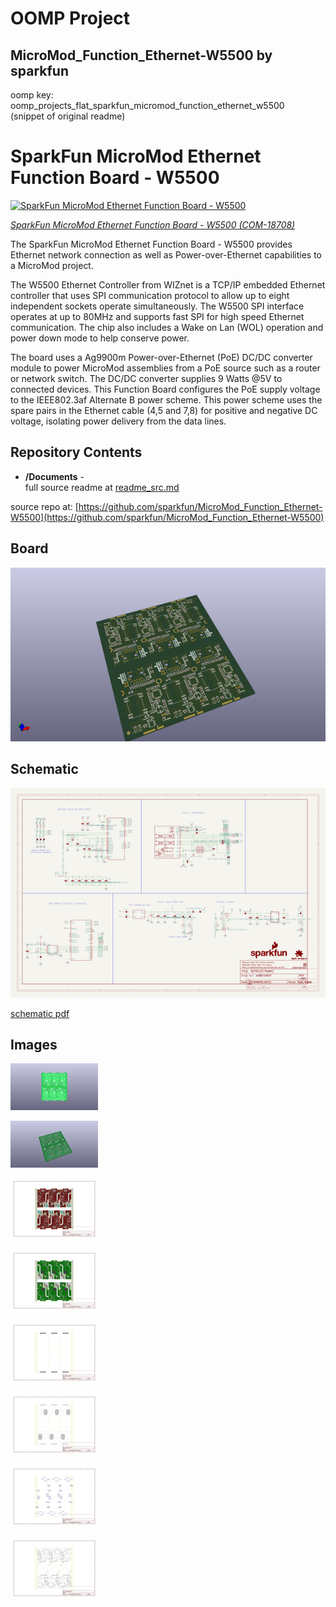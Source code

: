 # OOMP Project  
## MicroMod_Function_Ethernet-W5500  by sparkfun  
  
oomp key: oomp_projects_flat_sparkfun_micromod_function_ethernet_w5500  
(snippet of original readme)  
  
SparkFun MicroMod Ethernet Function Board - W5500  
========================================  
  
[![SparkFun MicroMod Ethernet Function Board - W5500](https://cdn.sparkfun.com/assets/parts/1/8/2/4/3/18708-SparkFun_MicroMod_Ethernet_Function_Board_-_W5500-01a.jpg)](https://www.sparkfun.com/products/18708)  
  
[*SparkFun MicroMod Ethernet Function Board - W5500 (COM-18708)*](https://www.sparkfun.com/products/18708)  
  
The SparkFun MicroMod Ethernet Function Board - W5500 provides Ethernet network connection as well as Power-over-Ethernet capabilities to a MicroMod project.  
  
The W5500 Ethernet Controller from WIZnet is a TCP/IP embedded Ethernet controller that uses SPI communication protocol to allow up to eight independent sockets operate simultaneously. The W5500 SPI interface operates at up to 80MHz and supports fast SPI for high speed Ethernet communication. The chip also includes a Wake on Lan (WOL) operation and power down mode to help conserve power.  
  
The board uses a Ag9900m Power-over-Ethernet (PoE) DC/DC converter module to power MicroMod assemblies from a PoE source such as a router or network switch. The DC/DC converter supplies 9 Watts @5V to connected devices. This Function Board configures the PoE supply voltage to the IEEE802.3af Alternate B power scheme. This power scheme uses the spare pairs in the Ethernet cable (4,5 and 7,8) for positive and negative DC voltage, isolating power delivery from the data lines.  
  
Repository Contents  
-------------------  
  
* **/Documents** -   
  full source readme at [readme_src.md](readme_src.md)  
  
source repo at: [https://github.com/sparkfun/MicroMod_Function_Ethernet-W5500](https://github.com/sparkfun/MicroMod_Function_Ethernet-W5500)  
## Board  
  
[![working_3d.png](working_3d_600.png)](working_3d.png)  
## Schematic  
  
[![working_schematic.png](working_schematic_600.png)](working_schematic.png)  
  
[schematic pdf](working_schematic.pdf)  
## Images  
  
[![working_3D_bottom.png](working_3D_bottom_140.png)](working_3D_bottom.png)  
  
[![working_3D_top.png](working_3D_top_140.png)](working_3D_top.png)  
  
[![working_assembly_page_01.png](working_assembly_page_01_140.png)](working_assembly_page_01.png)  
  
[![working_assembly_page_02.png](working_assembly_page_02_140.png)](working_assembly_page_02.png)  
  
[![working_assembly_page_03.png](working_assembly_page_03_140.png)](working_assembly_page_03.png)  
  
[![working_assembly_page_04.png](working_assembly_page_04_140.png)](working_assembly_page_04.png)  
  
[![working_assembly_page_05.png](working_assembly_page_05_140.png)](working_assembly_page_05.png)  
  
[![working_assembly_page_06.png](working_assembly_page_06_140.png)](working_assembly_page_06.png)  
